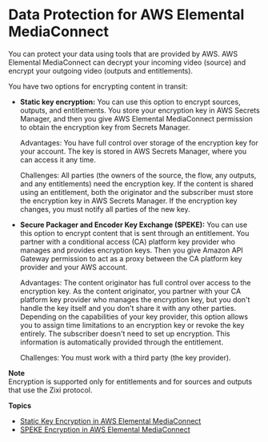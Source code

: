 # Data Protection for AWS Elemental MediaConnect<a name="data-protection"></a>

You can protect your data using tools that are provided by AWS\. AWS Elemental MediaConnect can decrypt your incoming video \(source\) and encrypt your outgoing video \(outputs and entitlements\)\. 

 You have two options for encrypting content in transit: 
+ **Static key encryption:** You can use this option to encrypt sources, outputs, and entitlements\. You store your encryption key in AWS Secrets Manager, and then you give AWS Elemental MediaConnect permission to obtain the encryption key from Secrets Manager\. 

  Advantages: You have full control over storage of the encryption key for your account\. The key is stored in AWS Secrets Manager, where you can access it any time\.

  Challenges: All parties \(the owners of the source, the flow, any outputs, and any entitlements\) need the encryption key\. If the content is shared using an entitlement, both the originator and the subscriber must store the encryption key in AWS Secrets Manager\. If the encryption key changes, you must notify all parties of the new key\.
+ **Secure Packager and Encoder Key Exchange \(SPEKE\):** You can use this option to encrypt content that is sent through an entitlement\. You partner with a conditional access \(CA\) platform key provider who manages and provides encryption keys\. Then you give Amazon API Gateway permission to act as a proxy between the CA platform key provider and your AWS account\.

  Advantages: The content originator has full control over access to the encryption key\. As the content originator, you partner with your CA platform key provider who manages the encryption key, but you don't handle the key itself and you don't share it with any other parties\. Depending on the capabilities of your key provider, this option allows you to assign time limitations to an encryption key or revoke the key entirely\. The subscriber doesn't need to set up encryption\. This information is automatically provided through the entitlement\.

  Challenges: You must work with a third party \(the key provider\)\.

**Note**  
Encryption is supported only for entitlements and for sources and outputs that use the Zixi protocol\.

**Topics**
+ [Static Key Encryption in AWS Elemental MediaConnect](encryption-static-key.md)
+ [SPEKE Encryption in AWS Elemental MediaConnect](encryption-speke.md)